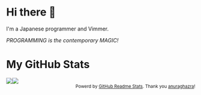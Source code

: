 # Hi there 👋

I'm a Japanese programmer and Vimmer.

*PROGRAMMING is the contemporary MAGIC!*

<!--
**AmaiSaeta/AmaiSaeta** is a ✨ _special_ ✨ repository because its `README.md` (this file) appears on your GitHub profile.

Here are some ideas to get you started:

- 🔭 I’m currently working on ...
- 🌱 I’m currently learning ...
- 👯 I’m looking to collaborate on ...
- 🤔 I’m looking for help with ...
- 💬 Ask me about ...
- 📫 How to reach me: ...
- 😄 Pronouns: ...
- ⚡ Fun fact: ...
-->

# My GitHub Stats

<span>
  <img src="https://github-readme-stats.vercel.app/api?username=AmaiSaeta&count_private=true&show_icons=true" style="float: left" />
</span>
<span>
  <img src="https://github-readme-stats.vercel.app/api/top-langs/?username=AmaiSaeta&layout=compact&count_private=true&show_icons=true" style="float: left" />
</span>

<div style="clear: left; font-size: smaller; text-align: right">Powerd by <a href="https://github.com/anuraghazra/github-readme-stats">GitHub Readme Stats</a>. Thank you <a href="https://github.com/anuraghazra">anuraghazra</a>!</div>
